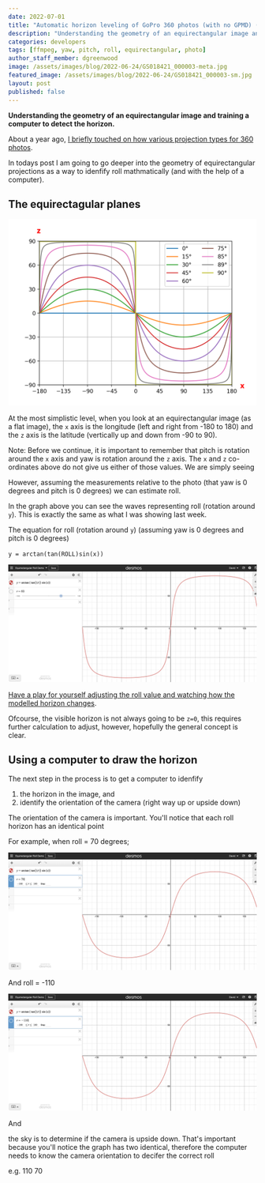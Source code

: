 ```yaml
---
date: 2022-07-01
title: "Automatic horizon leveling of GoPro 360 photos (with no GPMD) (Part 1)"
description: "Understanding the geometry of an equirectangular image and training a computer to detect the horizon."
categories: developers
tags: [ffmpeg, yaw, pitch, roll, equirectangular, photo]
author_staff_member: dgreenwood
image: /assets/images/blog/2022-06-24/GS018421_000003-meta.jpg
featured_image: /assets/images/blog/2022-06-24/GS018421_000003-sm.jpg
layout: post
published: false
---
```


**Understanding the geometry of an equirectangular image and training a computer to detect the horizon.**

About a year ago, [I briefly touched on how various projection types for 360 photos](/blog/2021/projection-type-360-photography/).

In todays post I am going to go deeper into the geometry of equirectangular projections as a way to idenfify roll mathmatically (and with the help of a computer).

## The equirectagular planes

<img class="img-fluid" src="/assets/images/blog/2022-07-01/equirectangular-projection-graph.png" alt="Equirectangular graph" title="Equirectangular graph" />

At the most simplistic level, when you look at an equirectangular image (as a flat image), the `x` axis is the longitude (left and right from -180 to 180) and the `z` axis is the latitude (vertically up and down from -90 to 90).

Note: Before we continue, it is important to remember that pitch is rotation around the `x` axis and yaw is rotation around the `z` axis. The `x` and `z` co-ordinates above do not give us either of those values. We are simply seeing 

However, assuming the measurements relative to the photo (that yaw is 0 degrees and pitch is 0 degrees) we can estimate roll.

In the graph above you can see the waves representing roll (rotation around `y`). This is exactly the same as what I was showing last week.

The equation for roll (rotation around `y`) (assuming yaw is 0 degrees and pitch is 0 degrees)

`y = arctan(tan(ROLL)sin(x))`

<img class="img-fluid" src="/assets/images/blog/2022-07-01/desmos-equirectangular-roll-demo.png" alt="Equirectangular Desmos demo" title="Equirectangular Desmos demo" />

[Have a play for yourself adjusting the roll value and watching how the modelled horizon changes](https://www.desmos.com/calculator/gpdhdi8dsn).

Ofcourse, the visible horizon is not always going to be `z=0`, this requires further calculation to adjust, however, hopefully the general concept is clear.


## Using a computer to draw the horizon

The next step in the process is to get a computer to idenfify 

1. the horizon in the image, and
2. identify the orientation of the camera (right way up or upside down) 

The orientation of the camera is important. You'll notice that each roll horizon has an identical point

For example, when roll = 70 degrees;

<img class="img-fluid" src="/assets/images/blog/2022-07-01/roll-plus-70.png" alt="Equirectangular Roll 70 degrees" title="Equirectangular Roll 70 degrees" />

And roll = -110

<img class="img-fluid" src="/assets/images/blog/2022-07-01/roll-minus-110.png" alt="Equirectangular Roll -110 degrees" title="Equirectangular Roll -110 degrees" />


And 

the sky is to determine if the camera is upside down. That's important because you'll notice the graph has two identical, therefore the computer needs to know the camera orientation to decifer the correct roll


e.g. 110 70



